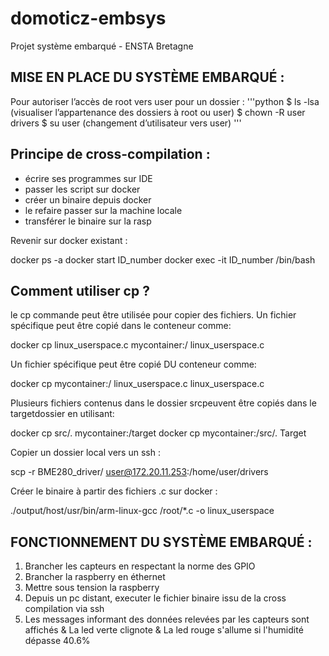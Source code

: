 # domoticz-embsys
Projet système embarqué - ENSTA Bretagne



## MISE EN PLACE DU SYSTÈME EMBARQUÉ :

Pour autoriser l’accès de root vers user pour un dossier : 
'''python
$ ls -lsa (visualiser l’appartenance des dossiers à root ou user)
$ chown -R user drivers
$ su user (changement d’utilisateur vers user)
'''


## Principe de cross-compilation :

- écrire ses programmes sur IDE
- passer les script sur docker
- créer un binaire depuis docker
- le refaire passer sur la machine locale
- transférer le binaire sur la rasp



Revenir sur docker existant :

docker ps -a
docker start ID_number
docker exec -it  ID_number /bin/bash

## Comment utiliser cp ? 

le cp commande peut être utilisée pour copier des fichiers.
Un fichier spécifique peut être copié dans le conteneur comme:

docker cp linux_userspace.c mycontainer:/ linux_userspace.c

Un fichier spécifique peut être copié DU conteneur comme:

docker cp mycontainer:/ linux_userspace.c  linux_userspace.c

Plusieurs fichiers contenus dans le dossier srcpeuvent être copiés dans le targetdossier en utilisant:

docker cp src/. mycontainer:/target
docker cp mycontainer:/src/. Target

Copier un dossier local vers un ssh :

scp -r BME280_driver/ user@172.20.11.253:/home/user/drivers


Créer le binaire à partir des fichiers .c sur docker :

./output/host/usr/bin/arm-linux-gcc /root/*.c -o linux_userspace



## FONCTIONNEMENT DU SYSTÈME EMBARQUÉ :

1) Brancher les capteurs en respectant la norme des GPIO
2) Brancher la raspberry en éthernet
3) Mettre sous tension la raspberry
4) Depuis un pc distant, executer le fichier binaire issu de la cross compilation via ssh
5) Les messages informant des données relevées par les capteurs sont affichés
   &
   La led verte clignote
   &
   La led rouge s'allume si l'humidité dépasse 40.6%
   






